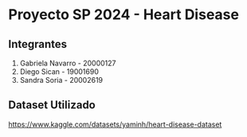# Proyecto SP 2024 - Heart Disease

 
## Integrantes
1. Gabriela Navarro - 20000127
2. Diego Sican - 19001690
3. Sandra Soria - 20002619

## Dataset Utilizado

https://www.kaggle.com/datasets/yaminh/heart-disease-dataset

